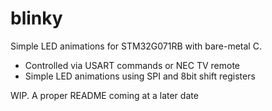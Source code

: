 # blinky

Simple LED animations for STM32G071RB with bare-metal C.

- Controlled via USART commands or NEC TV remote
- Simple LED animations using SPI and 8bit shift registers

WIP. A proper README coming at a later date

